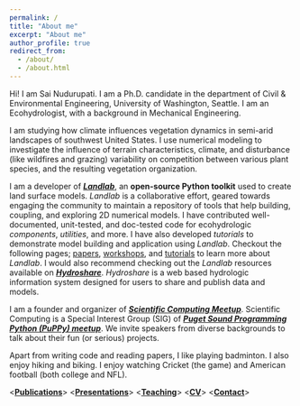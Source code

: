 ```yaml
---
permalink: /
title: "About me"
excerpt: "About me"
author_profile: true
redirect_from: 
  - /about/
  - /about.html
---
```


Hi! I am Sai Nudurupati. I am a Ph.D. candidate in the department of 
Civil & Environmental Engineering, University of Washington, Seattle. 
I am an Ecohydrologist, with a background in Mechanical Engineering.

I am studying how climate influences vegetation dynamics in semi-arid 
landscapes of southwest United States. I use numerical modeling to 
investigate the influence of terrain characteristics, 
climate, and disturbance (like wildfires and grazing) variability on 
competition between various plant species, and the resulting 
vegetation organization. 

I am a developer of ***[Landlab]( http://landlab.github.io/#/)***, 
an **open-source Python toolkit** used to create land surface models.
*Landlab* is a collaborative effort, geared towards engaging the community
to maintain a repository of tools that help building, coupling,
and exploring 2D numerical models. I have contributed well-documented,
unit-tested, and doc-tested code for ecohydrologic *components*,
*utilities*, and more. I have also developed *tutorials* to
demonstrate model building and application using *Landlab*.
Checkout the following pages;
[papers](https://github.com/landlab/landlab/wiki/Landlab-Papers-and-Presentations),
[workshops](https://github.com/landlab/landlab/wiki/Landlab-Clinics-and-Workshops),
and [tutorials](https://github.com/landlab/landlab/wiki/Tutorials)
to learn more about *Landlab*. I would also recommend checking out
the *Landlab* resources available on ***[Hydroshare](https://www.hydroshare.org/)***.
*Hydroshare* is a web based hydrologic information system
designed for users to share and publish data and models.

I am a founder and organizer of ***[Scientific Computing Meetup](https://github.com/PuPPy-Python/Scientific_Computing)***.
Scientific Computing is a Special Interest Group (SIG) of ***[Puget Sound 
Programming Python (PuPPy) meetup](https://www.meetup.com/PSPPython/)***.
We invite speakers from diverse backgrounds to talk about their fun (or serious)
projects.

Apart from writing code and reading papers, I like playing badminton. 
I also enjoy hiking and biking.
I enjoy watching Cricket (the game) and 
American football (both college and NFL).

<**[Publications](https://saisiddu.github.io/publications/)**>   <**[Presentations](https://saisiddu.github.io/talks/)**>   <**[Teaching](https://saisiddu.github.io/teaching/)**>   <**[CV](https://saisiddu.github.io/cv/)**>   <**[Contact](https://saisiddu.github.io/contact/)**>
